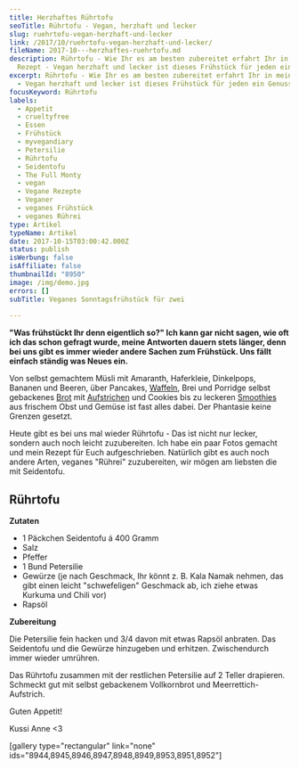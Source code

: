 ```yaml
---
title: Herzhaftes Rührtofu
seoTitle: Rührtofu - Vegan, herzhaft und lecker
slug: ruehrtofu-vegan-herzhaft-und-lecker
link: /2017/10/ruehrtofu-vegan-herzhaft-und-lecker/
fileName: 2017-10---herzhaftes-ruehrtofu.md
description: Rührtofu - Wie Ihr es am besten zubereitet erfahrt Ihr in meinem
  Rezept - Vegan herzhaft und lecker ist dieses Frühstück für jeden ein Genuss.
excerpt: Rührtofu - Wie Ihr es am besten zubereitet erfahrt Ihr in meinem Rezept
  - Vegan herzhaft und lecker ist dieses Frühstück für jeden ein Genuss.
focusKeyword: Rührtofu
labels:
  - Appetit
  - crueltyfree
  - Essen
  - Frühstück
  - myvegandiary
  - Petersilie
  - Rührtofu
  - Seidentofu
  - The Full Monty
  - vegan
  - Vegane Rezepte
  - Veganer
  - veganes Frühstück
  - veganes Rührei
type: Artikel
typeName: Artikel
date: 2017-10-15T03:00:42.000Z
status: publish
isWerbung: false
isAffiliate: false
thumbnailId: "8950"
image: /img/demo.jpg
errors: []
subTitle: Veganes Sonntagsfrühstück für zwei
  
---
```


**"Was frühstückt Ihr denn eigentlich so?" Ich kann gar nicht sagen, wie oft ich
das schon gefragt wurde, meine Antworten dauern stets länger, denn bei uns gibt
es immer wieder andere Sachen zum Frühstück. Uns fällt einfach ständig was Neues
ein.**

Von selbst gemachtem Müsli mit Amaranth, Haferkleie, Dinkelpops, Bananen und
Beeren, über Pancakes, [Waffeln](/2015/03/bananenwaffeln/), Brei und Porridge
selbst gebackenes [Brot](/2017/04/sesambrot-kichererbsenmehl/) mit
[Aufstrichen](/2016/10/butternut-kuerbis-mandarine-aufstrich-roh-vegan/) und
Cookies bis zu leckeren
[Smoothies](/2014/09/smoothie-fuer-den-sommer-heidelbeerliebe/) aus frischem
Obst und Gemüse ist fast alles dabei. Der Phantasie keine Grenzen gesetzt.

Heute gibt es bei uns mal wieder Rührtofu - Das ist nicht nur lecker, sondern
auch noch leicht zuzubereiten. Ich habe ein paar Fotos gemacht und mein Rezept
für Euch aufgeschrieben. Natürlich gibt es auch noch andere Arten, veganes
"Rührei" zuzubereiten, wir mögen am liebsten die mit Seidentofu.

## Rührtofu

**Zutaten**

- 1 Päckchen Seidentofu á 400 Gramm
- Salz
- Pfeffer
- 1 Bund Petersilie
- Gewürze (je nach Geschmack, Ihr könnt z. B. Kala Namak nehmen, das gibt einen
  leicht "schwefeligen" Geschmack ab, ich ziehe etwas Kurkuma und Chili vor)
- Rapsöl

**Zubereitung**

Die Petersilie fein hacken und 3/4 davon mit etwas Rapsöl anbraten. Das
Seidentofu und die Gewürze hinzugeben und erhitzen. Zwischendurch immer wieder
umrühren.

Das Rührtofu zusammen mit der restlichen Petersilie auf 2 Teller drapieren.
Schmeckt gut mit selbst gebackenem Vollkornbrot und Meerrettich-Aufstrich.

Guten Appetit!

Kussi Anne &lt;3

[gallery type="rectangular" link="none"
ids="8944,8945,8946,8947,8948,8949,8953,8951,8952"]

  